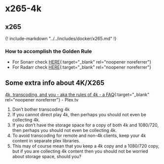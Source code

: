 # x265-4k

## x265

{! include-markdown "../../includes/docker/x265.md" !}

### How to accomplish the Golden Rule

- For Sonarr check [HERE](/Sonarr/sonarr-collection-of-custom-formats/#golden-rule){:target="\_blank" rel="noopener noreferrer"}
- For Radarr check [HERE](/Radarr/Radarr-collection-of-custom-formats/#x265-hd){:target="\_blank" rel="noopener noreferrer"}

## Some extra info about 4K/X265

[4k, transcoding, and you - aka the rules of 4k - a FAQ](https://forums.plex.tv/t/plex-4k-transcoding-and-you-aka-the-rules-of-4k-a-faq/378203){:target="\_blank" rel="noopener noreferrer"} - Plex.tv

1. Don’t bother transcoding 4k
1. If you cannot direct play 4k, then perhaps you should not even be collecting 4k.
1. If you don’t have the storage space for a copy of both 4k and 1080/720, then perhaps you should not even be collecting 4k.
1. To avoid transcoding for remote and non-4k clients, keep your 4k content in separate plex libraries.
1. This may of course mean that you keep a 4k copy and a 1080/720 copy, but if you are collecting 4k content then you should not be worried about storage space, should you?
